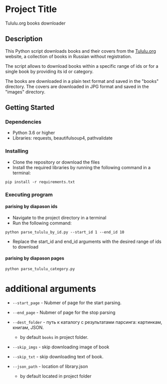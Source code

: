 Project Title
=============

Tululu.org books downloader

Description
-----------

This Python script downloads books and their covers from the [Tululu.org](http://tululu.org/) website, a collection of books in Russian without registration.

The script allows to download books within a specific range of ids or for a single book by providing its id or category.

The books are downloaded in a plain text format and saved in the "books" directory. The covers are downloaded in JPG format and saved in the "images" directory.

Getting Started
---------------

### Dependencies

*   Python 3.6 or higher
*   Libraries: requests, beautifulsoup4, pathvalidate

### Installing

*   Clone the repository or download the files
*   Install the required libraries by running the following command in a terminal:


```
pip install -r requirements.txt
```

### Executing program
#### parising by diapason ids

*   Navigate to the project directory in a terminal
*   Run the following command:


```
python parse_tululu_by_id.py --start_id 1 --end_id 10
```
*   Replace the start\_id and end\_id arguments with the desired range of ids to download

#### parising by diapason pages
```
python parse_tululu_category.py 
```
# additional arguments

- `--start_page` - Nubmer of page for the start parsing.

- `--end_page` - Nubmer of page for the stop parsing

- `--dest_folder` - путь к каталогу с результатами парсинга: картинкам, книгам, JSON.
  * by default `books` in project folder.
- `--skip_imgs` -  skip downloading image of book
- `--skip_txt` - skip downloading text of book.
- `--json_path` - location of library.json
  * by default located in project folder
